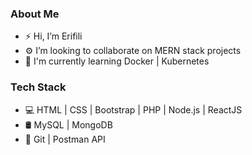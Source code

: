 
<h3> About Me </h3>

- ⚡ Hi, I’m Erifili
- ⚙️ I’m looking to collaborate on MERN stack projects
- 🌱 I'm currently learning Docker | Kubernetes

<h3> Tech Stack</h3>

- 💻 HTML | CSS | Bootstrap | PHP |  Node.js | ReactJS
- 🛢  MySQL | MongoDB
- 🔧 Git | Postman API

<!---
ErifiliTs/ErifiliTs is a ✨ special ✨ repository because its `README.md` (this file) appears on your GitHub profile.
You can click the Preview link to take a look at your changes.
--->

